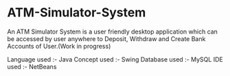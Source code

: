 # ATM-Simulator-System
An ATM Simulator System is a user friendly desktop application which can be accessed by user anywhere to Deposit, Withdraw and Create Bank Accounts of User.(Work in progress)

Language used :-  Java
Concept used :- Swing
Database used :- MySQL
IDE used :- NetBeans
